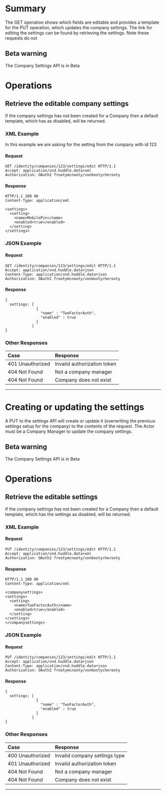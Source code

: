 # Summary #
The GET operation shows which fields are editable and provides a template for the PUT operation, which updates the company settings. The link for editing the settings can be found by retrieving the settings. Note these requests do not 
## Beta warning ##
The Company Settings API is in Beta
# Operations #
## Retrieve the editable company settings ##

If the company settings has not been created for a Company then a default template, which has  as disabled, will be returned.

### XML Example ###

In this example we are asking for the setting from the company with id 123
#### Request ####
```
GET /identity/companies/123/settings/edit HTTP/1.1
Accept: application/vnd.huddle.data+xml
Authorization: OAuth2 frootymcnooty/vonbootycherooty
```

#### Response ####

```
HTTP/1.1 200 OK
Content-Type: application/xml
```
```
<settings>
  <setting>
    <name>MobilePin</name>
    <enabled>true</enabled>
  </setting>
</settings>
```

### JSON Example ###

#### Request ####
```
GET /identity/companies/123/settings/edit HTTP/1.1
Accept: application/vnd.huddle.data+json
Content-Type: application/vnd.huddle.data+json
Authorization: OAuth2 frootymcnooty/vonbootycherooty
```

#### Response ####

```
{
  settings: [
              {
                "name" : "TwoFactorAuth",
                "enabled" : true
              }
            ]
}
```

### Other Responses ###
|Case|Response|
|:---|:-------|
|401 Unauthorized|Invalid authorization token|
|404 Not Found|Not a company manager|
|404 Not Found|Company does not exist|

---

# Creating or updating the settings #
A PUT to the settings API will create or update it (overwriting the previous settings setup for the company) to the contents of the request.
The Actor must be a Company Manager to update the company settings.

## Beta warning ##
The Company Settings API is in Beta
# Operations #
## Retrieve the editable settings ##

If the company settings has not been created for a Company then a default template, which has the settings as disabled, will be returned.

### XML Example ###

#### Request ####
```
PUT /identity/companies/123/settings/edit HTTP/1.1
Accept: application/vnd.huddle.data+xml
Authorization: OAuth2 frootymcnooty/vonbootycherooty
```

#### Response ####

```
HTTP/1.1 200 OK
Content-Type: application/xml
```
```
<companysettings>
<settings>
  <setting>
    <name>TwoFactorAuth</name>
    <enabled>true</enabled>
  </setting>
</settings>
</companysettings>
```

### JSON Example ###

#### Request ####
```
PUT /identity/companies/123/settings/edit HTTP/1.1
Accept: application/vnd.huddle.data+json
Content-Type: application/vnd.huddle.data+json
Authorization: OAuth2 frootymcnooty/vonbootycherooty
```

#### Response ####

```
{
  settings: [
              {
                "name" : "TwoFactorAuth",
                "enabled" : true
              }
            ]
}
```

### Other Responses ###
|Case|Response|
|:---|:-------|
|400 Unauthorized|Invalid company settings type|
|401 Unauthorized|Invalid authorization token|
|404 Not Found|Not a company manager|
|404 Not Found|Company does not exist|

---